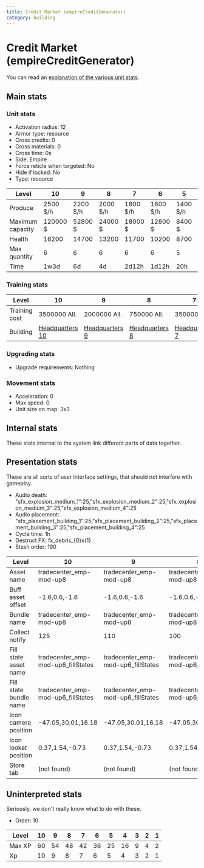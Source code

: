 ```yaml
---
title: Credit Market (empireCreditGenerator)
category: building
---
```


# Credit Market (empireCreditGenerator)

You can read an [explanation  of the various unit stats](unitexplained.md).

## Main stats

### Unit stats

  * Activation radius: 12
  * Armor type: resource
  * Cross credits: 0
  * Cross materials: 0
  * Cross time: 0s
  * Side: Empire
  * Force reticle when targeted: No
  * Hide if locked: No
  * Type: resource

|Level           |10      |9       |8       |7       |6       |5       |4       |3      |2      |1      |
|----------------|--------|--------|--------|--------|--------|--------|--------|-------|-------|-------|
|Produce         |2500 $/h|2200 $/h|2000 $/h|1800 $/h|1600 $/h|1400 $/h|1200 $/h|700 $/h|500 $/h|200 $/h|
|Maximum capacity|120000 $|52800 $ |24000 $ |18000 $ |12800 $ |8400 $  |6000 $  |2800 $ |1500 $ |400 $  |
|Health          |16200   |14700   |13200   |11700   |10200   |8700    |7200    |5400   |4500   |3000   |
|Max quantity    |6       |6       |6       |6       |6       |5       |4       |3      |2      |2      |
|Time            |1w3d    |6d      |4d      |2d12h   |1d12h   |20h     |12h     |2h     |30m    |1m     |


### Training stats

|Level        |10                              |9                              |8                              |7                              |6                              |5                              |4                              |3                              |2                              |1                              |
|-------------|--------------------------------|-------------------------------|-------------------------------|-------------------------------|-------------------------------|-------------------------------|-------------------------------|-------------------------------|-------------------------------|-------------------------------|
|Training cost|3500000 All.                    |2000000 All.                   |750000 All.                    |350000 All.                    |175000 All.                    |60000 All.                     |30000 All.                     |10000 All.                     |2000 All.                      |750 All.                       |
|Building     |[Headquarters 10](empireHQ.html)|[Headquarters 9](empireHQ.html)|[Headquarters 8](empireHQ.html)|[Headquarters 7](empireHQ.html)|[Headquarters 6](empireHQ.html)|[Headquarters 5](empireHQ.html)|[Headquarters 4](empireHQ.html)|[Headquarters 3](empireHQ.html)|[Headquarters 2](empireHQ.html)|[Headquarters 1](empireHQ.html)|


### Upgrading stats

  * Upgrade requirements: Nothing

### Movement stats

  * Acceleration: 0
  * Max speed: 0
  * Unit size on map: 3x3

## Internal stats

These stats internal to the system link different parts of data together.


## Presentation stats

These are all sorts of user interface settings, that should not interfere with gameplay.

  * Audio death: "sfx_explosion_medium_1":25,"sfx_explosion_medium_2":25,"sfx_explosion_medium_3":25,"sfx_explosion_medium_4":25
  * Audio placement: "sfx_placement_building_1":25,"sfx_placement_building_2":25,"sfx_placement_building_3":25,"sfx_placement_building_4":25
  * Cycle time: 1h
  * Destruct FX: fx_debris_{0}x{1}
  * Stash order: 190

|Level                 |10                                |9                                 |8                                 |7                                 |6                                 |5                                 |4                                 |3                                 |2                                 |1                                 |
|----------------------|----------------------------------|----------------------------------|----------------------------------|----------------------------------|----------------------------------|----------------------------------|----------------------------------|----------------------------------|----------------------------------|----------------------------------|
|Asset name            |tradecenter_emp-mod-up8           |tradecenter_emp-mod-up8           |tradecenter_emp-mod-up8           |tradecenter_emp-mod-up7           |tradecenter_emp-mod-up6           |tradecenter_emp-mod-up5           |tradecenter_emp-mod-up4           |tradecenter_emp-mod-up3           |tradecenter_emp-mod-up2           |tradecenter_emp-mod-up1           |
|Buff asset offset     |-1.6,0.6,-1.6                     |-1.6,0.6,-1.6                     |-1.6,0.6,-1.6                     |-1.6,0.6,-1.6                     |-1.2,0.6,-1.2                     |-1.2,0.6,-1.2                     |0,0.8,0                           |0,0.8,0                           |0,0.8,0                           |0,0.8,0                           |
|Bundle name           |tradecenter_emp-mod-up8           |tradecenter_emp-mod-up8           |tradecenter_emp-mod-up8           |tradecenter_emp-mod-up7           |tradecenter_emp-mod-up6           |tradecenter_emp-mod-up5           |tradecenter_emp-mod-up4           |tradecenter_emp-mod-up3           |tradecenter_emp-mod-up2           |tradecenter_emp-mod-up1           |
|Collect notify        |125                               |110                               |100                               |90                                |80                                |70                                |60                                |35                                |25                                |10                                |
|Fill state asset name |tradecenter_emp-mod-up6_fillStates|tradecenter_emp-mod-up6_fillStates|tradecenter_emp-mod-up6_fillStates|tradecenter_emp-mod-up6_fillStates|tradecenter_emp-mod-up6_fillStates|tradecenter_emp-mod-up5_fillStates|tradecenter_emp-mod-up4_fillStates|tradecenter_emp-mod-up3_fillStates|tradecenter_emp-mod-up2_fillStates|tradecenter_emp-mod-up1_fillStates|
|Fill state bundle name|tradecenter_emp-mod-up6_fillStates|tradecenter_emp-mod-up6_fillStates|tradecenter_emp-mod-up6_fillStates|tradecenter_emp-mod-up6_fillStates|tradecenter_emp-mod-up6_fillStates|tradecenter_emp-mod-up5_fillStates|tradecenter_emp-mod-up4_fillStates|tradecenter_emp-mod-up3_fillStates|tradecenter_emp-mod-up2_fillStates|tradecenter_emp-mod-up1_fillStates|
|Icon camera position  |-47.05,30.01,16.18                |-47.05,30.01,16.18                |-47.05,30.01,16.18                |-47.05,30.01,16.18                |-43.75,31.36,19.3                 |-43.75,31.36,19.3                 |-43.75,31.36,19.3                 |-37.09,26.9,16.4                  |-37.09,26.9,16.4                  |-37.09,26.9,16.4                  |
|Icon lookat position  |0.37,1.54,-0.73                   |0.37,1.54,-0.73                   |0.37,1.54,-0.73                   |0.37,1.54,-0.73                   |0.52,1.62,-0.41                   |0.52,1.62,-0.41                   |0.52,1.62,-0.41                   |0.55,1.6,-0.36                    |0.55,1.6,-0.36                    |0.55,1.6,-0.36                    |
|Store tab             |(not found)                       |(not found)                       |(not found)                       |(not found)                       |(not found)                       |(not found)                       |(not found)                       |(not found)                       |(not found)                       |resources                         |


## Uninterpreted stats

Seriously, we don't really know what to do with these.

  * Order: 10

|Level |10|9 |8 |7 |6 |5 |4 |3|2|1|
|------|--|--|--|--|--|--|--|-|-|-|
|Max XP|60|54|48|42|36|25|16|9|4|2|
|Xp    |10|9 |8 |7 |6 |5 |4 |3|2|1|



